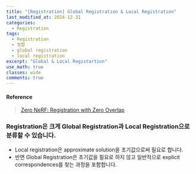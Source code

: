 ```yaml
---
title: "[Registration] Global Registration & Local Registration"
last_modified_at: 2024-12-31
categories:
  - Registration
tags:
  - Registration
  - 정합
  - global registration
  - local registration
excerpt: "Global & Local Registartion"
use_math: true
classes: wide
comments: true
---
```


#### Reference

> [Zero NeRF: Registration with Zero Overlap](https://arxiv.org/abs/2211.12544)

### Registration은 크게 Global Registration과 Local Registration으로 분류할 수 있습니다.

- Local registration은 approximate solution을 초기값으로써 필요로 합니다.
- 반면 Global Registration은 초기값을 필요로 하지 않고 일반적으로 explicit correspondences를 찾는 과정을 포함합니다.



